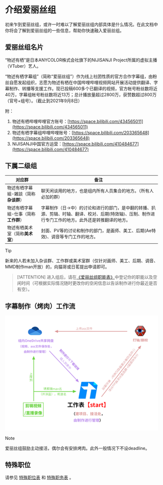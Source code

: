 # 介绍爱丽丝组

初来乍到爱丽丝组，或许一时难以了解爱丽丝组内部具体是什么情况。在此文档中你将会了解到爱丽丝组的一些信息，帮助你快速融入爱丽丝组。

## 爱丽丝组名片

“物述有栖”是日本ANYCOLOR株式会社旗下的NIJISANJI Project所属的虚拟主播（VTuber）艺人。

“物述有栖字幕组”（简称“爱丽丝组”）作为线上社团性质的官方合作字幕组，由粉丝自愿发起组织，志愿为物述有栖在中国哔哩哔哩视频网站开展活动提供翻译、字幕制作、转播等支援工作。现已投稿600多个已翻译的视频，官方帐号粉丝数将近40万，字幕组帐号粉丝数将近13万；总计播放量超过2800万，获赞数超过800万（官号+组号）。（截止到2021年9月8日）

附：

1. 物述有栖哔哩哔哩官方账号：[https://space.bilibili.com/434565011](https://space.bilibili.com/434565011)
2. 物述有栖字幕组哔哩哔哩账号：[https://space.bilibili.com/203365648](https://space.bilibili.com/203365648)
3. NIJISANJI中国官方运营：[https://space.bilibili.com/410484677](https://space.bilibili.com/410484677)

## 下属二级组

对应群 | 备注
--- | --- 
物述有栖字幕組-雑談（简称**杂谈群**） | 聊天闲谈用的地方，也是组内所有人员集合的地方。（所有人必加的群）
物述有栖字幕組-仕事（简称**工作群**） | 字幕制作（日→中）的讨论和进行的部门，是中翻的转播、扒源、剪辑、时轴、翻译、校对、后期(特效轴)、压制、制作进行专门工作的地方。此外还是转推翻译的地方。
物述有栖美术室（简称**美术室**） | 封面、PV等的讨论和制作的部门，是画师、美工、后期(Ae特效)、调音等专门工作的地方。

> [!TIP]
> 新来的人若未加入杂谈群、工作群或美术室群（仅针对画师、美工、后期、调音、MMD制作man开放）的，向猫哥或日茗提出申请即可。

> [!ATTENTION]
> 进入组后，请在[《爱丽丝组职能表》](https://docs.qq.com/sheet/DQ0FDZnRacWF0SU15)中登记你的职能以及空闲时间（可根据实际情况随时更改你的空闲信息以告诉制作进行你最近是否有空）。

## 字幕制作（烤肉）工作流

![运作流程.png](../../img/运作流程.png)

> [!NOTE]
> 爱丽丝组鼓励主动接活，偶尔会有安排烤肉。此外一般情况下不设deadline。

## 特殊职位

请参见 [特殊职位表](https://docs.qq.com/sheet/DSmduYUZlWXlwZW5R?tab=9i8hx6) 和 [特殊职务表](https://docs.qq.com/sheet/DSmduYUZlWXlwZW5R?tab=269v35) 。

